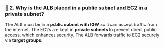 ### 🔹 2. Why is the ALB placed in a public subnet and EC2 in a private subnet?


The ALB must be in a **public subnet with IGW** so it can accept traffic from the internet. The EC2s are kept in **private subnets** to prevent direct public access, which enhances security. The ALB forwards traffic to EC2 securely via **target groups**.
